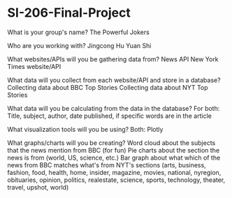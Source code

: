 # SI-206-Final-Project

What is your group's name?
The Powerful Jokers

Who are you working with? 
Jingcong Hu
Yuan Shi

What websites/APIs will you be gathering data from?
News API
New York Times website/API

What data will you collect from each website/API and store in a database?
Collecting data about BBC Top Stories
Collecting data about NYT Top Stories

What data will you be calculating from the data in the database?
For both:
Title, subject, author, date published, if specific words are in the article

What visualization tools will you be using?
Both: Plotly

What graphs/charts will you be creating?
Word cloud about the subjects that the news mention from BBC (for fun)
Pie charts about the section the news is from (world, US, science, etc.)
Bar graph about what which of the news from BBC matches what's from NYT's sections (arts, business, fashion, food, health, home, insider, magazine, movies, national, nyregion, obituaries, opinion, politics, realestate, science, sports, technology, theater, travel, upshot, world)
